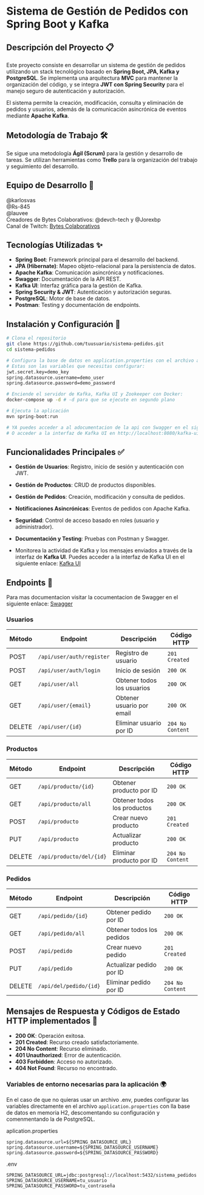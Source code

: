 # Sistema de Gestión de Pedidos con Spring Boot y Kafka

## Descripción del Proyecto 📋

Este proyecto consiste en desarrollar un sistema de gestión de pedidos utilizando un stack tecnológico basado en **Spring Boot, JPA, Kafka y PostgreSQL**. Se implementa una arquitectura **MVC** para mantener la organización del código, y se integra **JWT con Spring Security** para el manejo seguro de autenticación y autorización.

El sistema permite la creación, modificación, consulta y eliminación de pedidos y usuarios, además de la comunicación asincrónica de eventos mediante **Apache Kafka**.

## Metodología de Trabajo 🛠️

Se sigue una metodología **Ágil (Scrum)** para la gestión y desarrollo de tareas. Se utilizan herramientas como **Trello** para la organización del trabajo y seguimiento del desarrollo.

## Equipo de Desarrollo 👥

@karlosvas  
@Rs-845  
@lauvee  
Creadores de Bytes Colaborativos: @devch-tech y @Jorexbp  
Canal de Twitch: [Bytes Colaborativos](https://www.twitch.tv/api/bytescolaborativos)

## Tecnologías Utilizadas ✨

- **Spring Boot**: Framework principal para el desarrollo del backend.
- **JPA (Hibernate)**: Mapeo objeto-relacional para la persistencia de datos.
- **Apache Kafka**: Comunicación asincrónica y notificaciones.
- **Swagger**: Documentación de la API REST.
- **Kafka UI**: Interfaz gráfica para la gestión de Kafka.
- **Spring Security & JWT**: Autenticación y autorización seguras.
- **PostgreSQL**: Motor de base de datos.
- **Postman**: Testing y documentación de endpoints.

## Instalación y Configuración 🚀

```bash
# Clona el repositorio
git clone https://github.com/tuusuario/sistema-pedidos.git
cd sistema-pedidos

# Configura la base de datos en application.properties con el archivo application-demo.propierties con las variables necesarias, y renombralo a application.properties
# Estas son las variables que necesitas configurar:
jwt.secret.key=demo_key
spring.datasource.username=demo_user
spring.datasource.password=demo_password

# Enciende el servidor de Kafka, Kafka UI y Zookeeper con Docker:
docker-compose up -d # -d para que se ejecute en segundo plano

# Ejecuta la aplicación
mvn spring-boot:run

# YA puedes acceder a al adocumentacion de la api con Swagger en el siguiente enlace: http://localhost:8080/swagger-ui/index.html#/ y a la base de datos en memoria H2 en http://localhost:8080/h2-console
# O acceder a la interfaz de Kafka UI en http://localhost:8080/kafka-ui
```

## Funcionalidades Principales ✅

- **Gestión de Usuarios**: Registro, inicio de sesión y autenticación con JWT.
- **Gestión de Productos**: CRUD de productos disponibles.
- **Gestión de Pedidos**: Creación, modificación y consulta de pedidos.
- **Notificaciones Asincrónicas**: Eventos de pedidos con Apache Kafka.
- **Seguridad**: Control de acceso basado en roles (usuario y administrador).
- **Documentación y Testing**: Pruebas con Postman y Swagger.

- Monitorea la actividad de Kafka y los mensajes enviados a través de la interfaz de **Kafka UI**.
  Puedes acceder a la interfaz de Kafka UI en el siguiente enlace: [Kafka UI](http://localhost:8080/kafka-ui)

## Endpoints 🔗

Para mas documentacion visitar la cocumentacion de Swagger en el siguiente enlace: [Swagger](http://localhost:8080/swagger-ui/index.html#/)

### Usuarios

| Método | Endpoint                  | Descripción                | Código HTTP      |
| ------ | ------------------------- | -------------------------- | ---------------- |
| POST   | `/api/user/auth/register` | Registro de usuario        | `201 Created`    |
| POST   | `/api/user/auth/login`    | Inicio de sesión           | `200 OK`         |
| GET    | `/api/user/all`           | Obtener todos los usuarios | `200 OK`         |
| GET    | `/api/user/{email}`       | Obtener usuario por email  | `200 OK`         |
| DELETE | `/api/user/{id}`          | Eliminar usuario por ID    | `204 No Content` |

### Productos

| Método | Endpoint                 | Descripción                 | Código HTTP      |
| ------ | ------------------------ | --------------------------- | ---------------- |
| GET    | `/api/producto/{id}`     | Obtener producto por ID     | `200 OK`         |
| GET    | `/api/producto/all`      | Obtener todos los productos | `200 OK`         |
| POST   | `/api/producto`          | Crear nuevo producto        | `201 Created`    |
| PUT    | `/api/producto`          | Actualizar producto         | `200 OK`         |
| DELETE | `/api/producto/del/{id}` | Eliminar producto por ID    | `204 No Content` |

### Pedidos

| Método | Endpoint               | Descripción               | Código HTTP      |
| ------ | ---------------------- | ------------------------- | ---------------- |
| GET    | `/api/pedido/{id}`     | Obtener pedido por ID     | `200 OK`         |
| GET    | `/api/pedido/all`      | Obtener todos los pedidos | `200 OK`         |
| POST   | `/api/pedido`          | Crear nuevo pedido        | `201 Created`    |
| PUT    | `/api/pedido`          | Actualizar pedido por ID  | `200 OK`         |
| DELETE | `/api/del/pedido/{id}` | Eliminar pedido por ID    | `204 No Content` |

## Mensajes de Respuesta y Códigos de Estado HTTP implementados 🎯

- **200 OK**: Operación exitosa.
- **201 Created**: Recurso creado satisfactoriamente.
- **204 No Content**: Recurso eliminado.
- **401 Unauthorized**: Error de autenticación.
- **403 Forbidden**: Acceso no autorizado.
- **404 Not Found**: Recurso no encontrado.

### Variables de entorno necesarias para la aplicación 🌍

En el caso de que no quieras usar un archivo .env, puedes configurar las variables directamente en el archivo `application.properties` con lla base de datos en memoria H2, descomentando su configuración y comenmentando la de PostgreSQL.

aplication.properties

```properties
spring.datasource.url=${SPRING_DATASOURCE_URL}
spring.datasource.username=${SPRING_DATASOURCE_USERNAME}
spring.datasource.password=${SPRING_DATASOURCE_PASSWORD}
```

.env

```env
SPRING_DATASOURCE_URL=jdbc:postgresql://localhost:5432/sistema_pedidos
SPRING_DATASOURCE_USERNAME=tu_usuario
SPRING_DATASOURCE_PASSWORD=tu_contraseña
```
